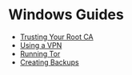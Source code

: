# Windows Guides

- [Trusting Your Root CA](./ca.md)
- [Using a VPN](./vpn.md)
- [Running Tor](./tor.md)
- [Creating Backups](./backups.md)
